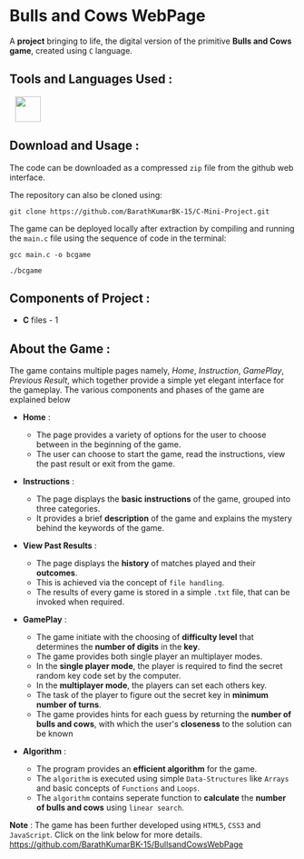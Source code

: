 # Bulls and Cows WebPage

A **project** bringing to life, the digital version of the primitive **Bulls and Cows game**, created using `C` language.

## Tools and Languages Used :
<p>
<img width="45" height="45" hspace="10" src="https://cdn.worldvectorlogo.com/logos/c-2975.svg"/>
</p>

## Download and Usage :
The code can be downloaded as a compressed `zip` file from the github web interface.

The repository can also be cloned using:
```
git clone https://github.com/BarathKumarBK-15/C-Mini-Project.git
```

The game can be deployed locally after extraction by compiling and running the `main.c` file using the sequence of code in the terminal:
```
gcc main.c -o bcgame
```
```
./bcgame
```

## Components of Project :
- **C** files - 1

## About the Game :
The game contains multiple pages namely, _Home_, _Instruction_, _GamePlay_, _Previous Result_, which together provide a simple yet elegant interface for the gameplay. The various components and phases of the game are explained below 

- **Home** :
  - The page provides a variety of options for the user to choose between in the beginning of the game.
  - The user can choose to start the game, read the instructions, view the past result or exit from the game.
  
- **Instructions** :
  - The page displays the **basic instructions** of the game, grouped into three categories.
  - It provides a brief **description** of the game and explains the mystery behind the keywords of the game.
  
- **View Past Results** :
  - The page displays the **history** of matches played and their **outcomes**.
  - This is achieved via the concept of `file handling`.
  - The results of every game is stored in a simple `.txt` file, that can be invoked when required.
  
- **GamePlay** :
  - The game initiate with the choosing of **difficulty level** that determines the **number of digits** in the **key**.
  - The game provides both single player an multiplayer modes.
  - In the **single player mode**, the player is required to find the secret random key code set by the computer.
  - In the **multiplayer mode**, the players can set each others key.
  - The task of the player to figure out the secret key in **minimum number of turns**.
  - The game provides hints for each guess by returning the **number of bulls and cows**, with which the user's **closeness** to the solution can be known
  
- **Algorithm** :
  - The program provides an **efficient algorithm** for the game.
  - The `algorithm` is executed using simple `Data-Structures` like `Arrays` and basic concepts of `Functions` and `Loops`.
  - The `algorithm` contains seperate function to **calculate** the **number of bulls and cows** using `linear search`.

**Note** : 
The game has been further developed using `HTML5`, `CSS3` and `JavaScript`. Click on the link below for more details.
https://github.com/BarathKumarBK-15/BullsandCowsWebPage
